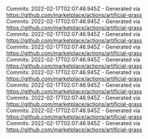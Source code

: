 Commits: 2022-02-17T02:07:46.945Z - Generated via https://github.com/marketplace/actions/artificial-grass
<br>
Commits: 2022-02-17T02:07:46.945Z - Generated via https://github.com/marketplace/actions/artificial-grass
<br>
Commits: 2022-02-17T02:07:46.945Z - Generated via https://github.com/marketplace/actions/artificial-grass
<br>
Commits: 2022-02-17T02:07:46.945Z - Generated via https://github.com/marketplace/actions/artificial-grass
<br>
Commits: 2022-02-17T02:07:46.945Z - Generated via https://github.com/marketplace/actions/artificial-grass
<br>
Commits: 2022-02-17T02:07:46.945Z - Generated via https://github.com/marketplace/actions/artificial-grass
<br>
Commits: 2022-02-17T02:07:46.945Z - Generated via https://github.com/marketplace/actions/artificial-grass
<br>
Commits: 2022-02-17T02:07:46.945Z - Generated via https://github.com/marketplace/actions/artificial-grass
<br>
Commits: 2022-02-17T02:07:46.945Z - Generated via https://github.com/marketplace/actions/artificial-grass
<br>
Commits: 2022-02-17T02:07:46.945Z - Generated via https://github.com/marketplace/actions/artificial-grass
<br>
